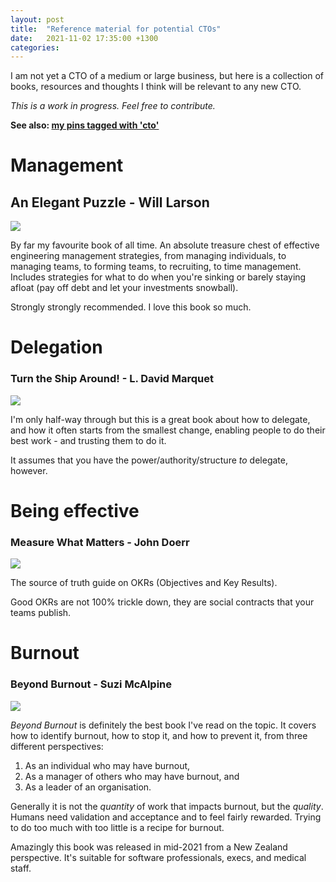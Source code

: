 ```yaml
---
layout: post
title:  "Reference material for potential CTOs"
date:   2021-11-02 17:35:00 +1300
categories: 
---
```


I am not yet a CTO of a medium or large business, but here is a collection of books, resources and thoughts I think will be relevant to any new CTO.

*This is a work in progress. Feel free to contribute.*

**See also: [my pins tagged with 'cto'](https://pinboard.in/u:jevon/t:cto/)**

# Management

## An Elegant Puzzle - Will Larson

<a target="_blank"  href="https://www.amazon.com/gp/product/1732265186/ref=as_li_tl?ie=UTF8&camp=1789&creative=9325&creativeASIN=1732265186&linkCode=as2&tag=jevonorg-20&linkId=50bb30cb9df93b73364d5041782dcc13"><img border="0" src="//ws-na.amazon-adsystem.com/widgets/q?_encoding=UTF8&MarketPlace=US&ASIN=1732265186&ServiceVersion=20070822&ID=AsinImage&WS=1&Format=_SL250_&tag=jevonorg-20" ></a>

By far my favourite book of all time. An absolute treasure chest of effective engineering management strategies, from managing individuals, to managing teams, to forming teams, to recruiting, to time management. Includes strategies for what to do when you're sinking or barely staying afloat (pay off debt and let your investments snowball).

Strongly strongly recommended. I love this book so much.

# Delegation

### Turn the Ship Around! - L. David Marquet

<a target="_blank"  href="https://www.amazon.com/gp/product/1591846404/ref=as_li_tl?ie=UTF8&camp=1789&creative=9325&creativeASIN=1591846404&linkCode=as2&tag=jevonorg-20&linkId=44711980073269d2ff093011ea00ce9c"><img border="0" src="//ws-na.amazon-adsystem.com/widgets/q?_encoding=UTF8&MarketPlace=US&ASIN=1591846404&ServiceVersion=20070822&ID=AsinImage&WS=1&Format=_SL250_&tag=jevonorg-20" ></a>

I'm only half-way through but this is a great book about how to delegate, and how it often starts from the smallest change, enabling people to do their best work - and trusting them to do it.

It assumes that you have the power/authority/structure _to_ delegate, however.

# Being effective

### Measure What Matters - John Doerr

<a target="_blank"  href="https://www.amazon.com/gp/product/B078FZ9SYB/ref=as_li_tl?ie=UTF8&camp=1789&creative=9325&creativeASIN=B078FZ9SYB&linkCode=as2&tag=jevonorg-20&linkId=1b9b3349e5f161840c17cfc06982203b"><img border="0" src="//ws-na.amazon-adsystem.com/widgets/q?_encoding=UTF8&MarketPlace=US&ASIN=B078FZ9SYB&ServiceVersion=20070822&ID=AsinImage&WS=1&Format=_SL250_&tag=jevonorg-20" ></a>

The source of truth guide on OKRs (Objectives and Key Results).

Good OKRs are not 100% trickle down, they are social contracts that your teams publish.

# Burnout

### Beyond Burnout - Suzi McAlpine

<a target="_blank"  href="https://www.amazon.com/gp/product/B08QBGW4D3/ref=as_li_tl?ie=UTF8&camp=1789&creative=9325&creativeASIN=B08QBGW4D3&linkCode=as2&tag=jevonorg-20&linkId=afe319327e915bccafd62d26c13395c7"><img border="0" src="//ws-na.amazon-adsystem.com/widgets/q?_encoding=UTF8&MarketPlace=US&ASIN=B08QBGW4D3&ServiceVersion=20070822&ID=AsinImage&WS=1&Format=_SL250_&tag=jevonorg-20" ></a>

_Beyond Burnout_ is definitely the best book I've read on the topic. 
It covers how to identify burnout, how to stop it, and how to prevent it, from three different perspectives: 

1. As an individual who may have burnout,
2. As a manager of others who may have burnout, and
3. As a leader of an organisation.

Generally it is not the _quantity_ of work that impacts burnout, but the _quality_. Humans need validation and acceptance and to feel fairly rewarded. Trying to do too much with too little is a recipe for burnout.

Amazingly this book was released in mid-2021 from a New Zealand perspective. It's suitable for software professionals, execs, and medical staff.
